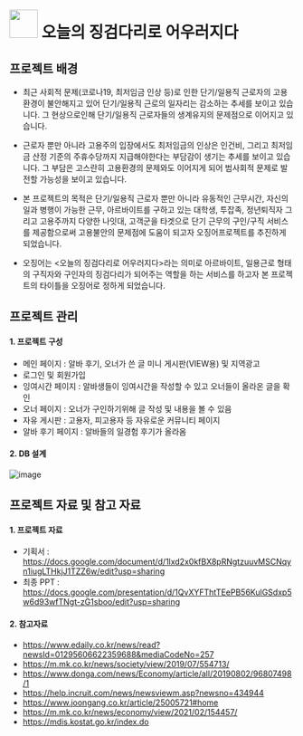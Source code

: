 # <img src=https://user-images.githubusercontent.com/84692769/159620219-9cd8250d-06d1-471a-8034-224847f81399.png width="50" height="50"> 오늘의 징검다리로 어우러지다

## 프로젝트 배경

- 최근 사회적 문제(코로나19, 최저임금 인상 등)로 인한 단기/일용직 근로자의 고용환경이 불안해지고 있어 단기/일용직 근로의 일자리는 감소하는 추세를 보이고 있습니다. 그 현상으로인해 단기/일용직 근로자들의 생계유지의 문제점으로 이어지고 있습니다.

- 근로자 뿐만 아니라 고용주의 입장에서도 최저임금의 인상은 인건비, 그리고 최저임금 산정 기준의 주휴수당까지 지급해야한다는 부담감이 생기는 추세를 보이고 있습니다. 그 부담은 고스란히 고용환경의 문제와도 이어지게 되어 범사회적 문제로 발전할 가능성을 보이고 있습니다.

- 본 프로젝트의 목적은 단기/일용직 근로자 뿐만 아니라 유동적인 근무시간, 자신의 일과 병행이 가능한 근무, 아르바이트를 구하고 있는 대학생, 투잡족, 정년퇴직자 그리고 고용주까지 다양한 나잇대, 고객군을 타겟으로 단기 근무의 구인/구직  서비스를 제공함으로써 고용불안의 문제점에 도움이 되고자 오징어프로젝트를 추진하게 되었습니다.

- 오징어는 <오늘의 징검다리로 어우러지다>라는 의미로 아르바이트, 일용근로 형태의 구직자와 구인자의 징검다리가 되어주는 역할을 하는 서비스를 하고자 본 프로젝트의 타이틀을 오징어로 정하게 되었습니다.

## 프로젝트 관리

#### 1.  프로젝트 구성
-	메인 페이지 : 알바 후기, 오너가 쓴 글 미니 게시판(VIEW용) 및 지역광고
-	로그인 및 회원가입
-	잉여시간 페이지 : 알바생들이 잉여시간을 작성할 수 있고 오너들이 올라온 글을 확인 
-	오너 페이지 : 오너가 구인하기위해 글 작성 및 내용을 볼 수 있음
-	자유 게시판 : 고용자, 피고용자 등 자유로운 커뮤니티 페이지
-	알바 후기 페이지 : 알바들의 일경험 후기가 올라옴

#### 2.	DB 설계
 ![image](https://user-images.githubusercontent.com/84692769/154382957-79f32cb2-e25a-42d3-8406-406460e021dd.png)

## 프로젝트 자료 및 참고 자료
#### 1. 프로젝트 자료
 - 기획서 : https://docs.google.com/document/d/1lxd2x0kfBX8pRNgtzuuvMSCNqyn1iugLTHkjJ1TZZ6w/edit?usp=sharing
 - 최종 PPT : https://docs.google.com/presentation/d/1QvXYFThtTEePB56KulGSdxp5w6d93wfTNgt-zG1sboo/edit?usp=sharing 

#### 2. 참고자료
  - https://www.edaily.co.kr/news/read?newsId=01295606622359688&mediaCodeNo=257 
  - https://m.mk.co.kr/news/society/view/2019/07/554713/ 
  - https://www.donga.com/news/Economy/article/all/20190802/96807498/1 
  - https://help.incruit.com/news/newsviewm.asp?newsno=434944 
  - https://www.joongang.co.kr/article/25005721#home 
  - https://m.mk.co.kr/news/economy/view/2021/02/154457/ 
  - https://mdis.kostat.go.kr/index.do 

